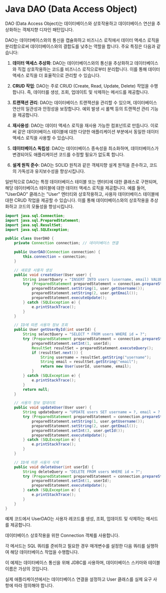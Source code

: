 # Java DAO (Data Access Object)

DAO (Data Access Object)는 데이터베이스와 상호작용하고 데이터베이스 연산을 추상화하는 객체지향 디자인 패턴입니다.

DAO는 데이터베이스와의 통신을 캡슐화하고 비즈니스 로직에서 데이터 액세스 로직을 분리함으로써 데이터베이스와의 결합도를 낮추는 역할을 합니다. 주요 특징은 다음과 같습니다:

1. **데이터 액세스 추상화**: DAO는 데이터베이스와의 통신을 추상화하고 데이터베이스와 직접 상호작용하는 코드를 비즈니스 로직으로부터 분리합니다. 이를 통해 데이터 액세스 로직을 더 효율적으로 관리할 수
   있습니다.

2. **CRUD 작업**: DAO는 주로 CRUD (Create, Read, Update, Delete) 작업을 수행합니다. 즉, 데이터를 생성, 조회, 업데이트 및 삭제하는 메서드를 제공합니다.

3. **트랜잭션 관리**: DAO는 데이터베이스 트랜잭션을 관리할 수 있으며, 데이터베이스 연산의 일관성과 안정성을 보장합니다. 예외 발생 시 롤백 등의 트랜잭션 관리 기능을 제공합니다.

4. **재사용성**: DAO는 데이터 액세스 로직을 재사용 가능한 컴포넌트로 만듭니다. 이로써 같은 데이터베이스 테이블에 대한 다양한 애플리케이션 부분에서 동일한 데이터 액세스 로직을 사용할 수 있습니다.

5. **데이터베이스 독립성**: DAO는 데이터베이스 종속성을 최소화하며, 데이터베이스가 변경되어도 애플리케이션 코드를 수정할 필요가 없도록 합니다.

6. **설계 원칙 준수**: DAO는 SOLID 원칙과 같은 객체지향 설계 원칙을 준수하고, 코드의 가독성과 유지보수성을 향상시킵니다.

일반적으로 DAO는 특정 데이터베이스 테이블 또는 엔터티에 대한 클래스로 구현되며, 해당 데이터베이스 테이블에 대한 데이터 액세스 로직을 제공합니다. 예를 들어, "UserDAO" 클래스는 "User" 엔터티와
상호작용하고, 사용자 데이터베이스 테이블에 대한 CRUD 작업을 제공할 수 있습니다. 이를 통해 데이터베이스와의 상호작용을 추상화하고 코드의 모듈성을 향상시킵니다.

```java
import java.sql.Connection;
import java.sql.PreparedStatement;
import java.sql.ResultSet;
import java.sql.SQLException;

public class UserDAO {
    private Connection connection; // 데이터베이스 연결

    public UserDAO(Connection connection) {
        this.connection = connection;
    }

    // 새로운 사용자 생성
    public void createUser(User user) {
        String insertQuery = "INSERT INTO users (username, email) VALUES (?, ?)";
        try (PreparedStatement preparedStatement = connection.prepareStatement(insertQuery)) {
            preparedStatement.setString(1, user.getUsername());
            preparedStatement.setString(2, user.getEmail());
            preparedStatement.executeUpdate();
        } catch (SQLException e) {
            e.printStackTrace();
        }
    }

    // ID에 따른 사용자 정보 조회
    public User getUserById(int userId) {
        String selectQuery = "SELECT * FROM users WHERE id = ?";
        try (PreparedStatement preparedStatement = connection.prepareStatement(selectQuery)) {
            preparedStatement.setInt(1, userId);
            ResultSet resultSet = preparedStatement.executeQuery();
            if (resultSet.next()) {
                String username = resultSet.getString("username");
                String email = resultSet.getString("email");
                return new User(userId, username, email);
            }
        } catch (SQLException e) {
            e.printStackTrace();
        }
        return null;
    }

    // 사용자 정보 업데이트
    public void updateUser(User user) {
        String updateQuery = "UPDATE users SET username = ?, email = ? WHERE id = ?";
        try (PreparedStatement preparedStatement = connection.prepareStatement(updateQuery)) {
            preparedStatement.setString(1, user.getUsername());
            preparedStatement.setString(2, user.getEmail());
            preparedStatement.setInt(3, user.getId());
            preparedStatement.executeUpdate();
        } catch (SQLException e) {
            e.printStackTrace();
        }
    }

    // ID에 따른 사용자 삭제
    public void deleteUser(int userId) {
        String deleteQuery = "DELETE FROM users WHERE id = ?";
        try (PreparedStatement preparedStatement = connection.prepareStatement(deleteQuery)) {
            preparedStatement.setInt(1, userId);
            preparedStatement.executeUpdate();
        } catch (SQLException e) {
            e.printStackTrace();
        }
    }
}

```

예제 코드에서 UserDAO는 사용자 레코드를 생성, 조회, 업데이트 및 삭제하는 메서드를 제공합니다.

데이터베이스 상호작용을 위한 Connection 객체를 사용합니다.

각 메서드는 SQL 쿼리를 준비하고 필요한 경우 매개변수를 설정한 다음 쿼리를 실행하여 해당 데이터베이스 작업을 수행합니다.

이 예제는 데이터베이스 통신을 위해 JDBC를 사용하며, 데이터베이스 스키마와 테이블 이름은 가상의 것입니다.

실제 애플리케이션에서는 데이터베이스 연결을 설정하고 User 클래스를 실제 요구 사항에 따라 정의해야 합니다.
